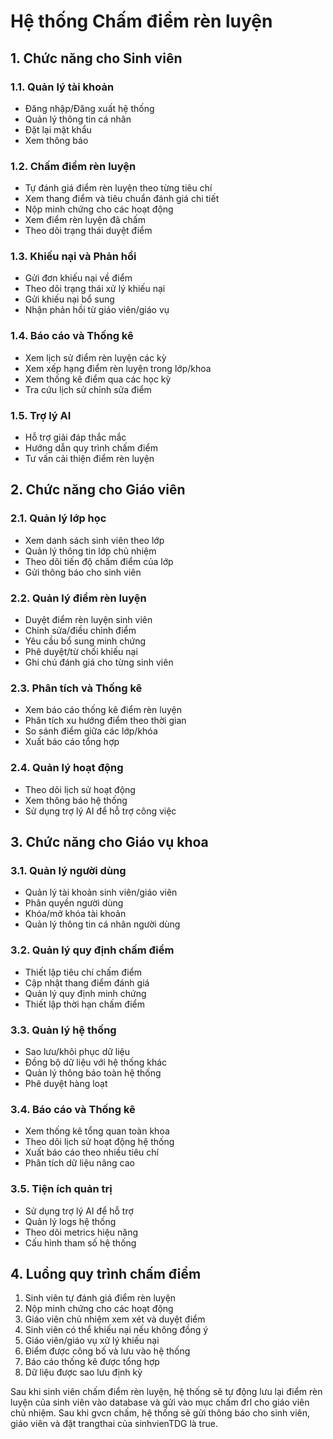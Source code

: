 # Hệ thống Chấm điểm rèn luyện

## 1. Chức năng cho Sinh viên

### 1.1. Quản lý tài khoản
- Đăng nhập/Đăng xuất hệ thống
- Quản lý thông tin cá nhân
- Đặt lại mật khẩu
- Xem thông báo

### 1.2. Chấm điểm rèn luyện
- Tự đánh giá điểm rèn luyện theo từng tiêu chí
- Xem thang điểm và tiêu chuẩn đánh giá chi tiết
- Nộp minh chứng cho các hoạt động
- Xem điểm rèn luyện đã chấm
- Theo dõi trạng thái duyệt điểm

### 1.3. Khiếu nại và Phản hồi
- Gửi đơn khiếu nại về điểm
- Theo dõi trạng thái xử lý khiếu nại
- Gửi khiếu nại bổ sung
- Nhận phản hồi từ giáo viên/giáo vụ

### 1.4. Báo cáo và Thống kê
- Xem lịch sử điểm rèn luyện các kỳ
- Xem xếp hạng điểm rèn luyện trong lớp/khoa
- Xem thống kê điểm qua các học kỳ
- Tra cứu lịch sử chỉnh sửa điểm

### 1.5. Trợ lý AI
- Hỗ trợ giải đáp thắc mắc
- Hướng dẫn quy trình chấm điểm
- Tư vấn cải thiện điểm rèn luyện

## 2. Chức năng cho Giáo viên

### 2.1. Quản lý lớp học
- Xem danh sách sinh viên theo lớp
- Quản lý thông tin lớp chủ nhiệm
- Theo dõi tiến độ chấm điểm của lớp
- Gửi thông báo cho sinh viên

### 2.2. Quản lý điểm rèn luyện
- Duyệt điểm rèn luyện sinh viên
- Chỉnh sửa/điều chỉnh điểm 
- Yêu cầu bổ sung minh chứng
- Phê duyệt/từ chối khiếu nại
- Ghi chú đánh giá cho từng sinh viên

### 2.3. Phân tích và Thống kê
- Xem báo cáo thống kê điểm rèn luyện
- Phân tích xu hướng điểm theo thời gian
- So sánh điểm giữa các lớp/khóa
- Xuất báo cáo tổng hợp

### 2.4. Quản lý hoạt động
- Theo dõi lịch sử hoạt động
- Xem thông báo hệ thống
- Sử dụng trợ lý AI để hỗ trợ công việc

## 3. Chức năng cho Giáo vụ khoa

### 3.1. Quản lý người dùng
- Quản lý tài khoản sinh viên/giáo viên
- Phân quyền người dùng
- Khóa/mở khóa tài khoản
- Quản lý thông tin cá nhân người dùng

### 3.2. Quản lý quy định chấm điểm
- Thiết lập tiêu chí chấm điểm
- Cập nhật thang điểm đánh giá
- Quản lý quy định minh chứng
- Thiết lập thời hạn chấm điểm

### 3.3. Quản lý hệ thống
- Sao lưu/khôi phục dữ liệu
- Đồng bộ dữ liệu với hệ thống khác 
- Quản lý thông báo toàn hệ thống
- Phê duyệt hàng loạt

### 3.4. Báo cáo và Thống kê
- Xem thống kê tổng quan toàn khoa
- Theo dõi lịch sử hoạt động hệ thống
- Xuất báo cáo theo nhiều tiêu chí
- Phân tích dữ liệu nâng cao

### 3.5. Tiện ích quản trị
- Sử dụng trợ lý AI để hỗ trợ
- Quản lý logs hệ thống
- Theo dõi metrics hiệu năng
- Cấu hình tham số hệ thống

## 4. Luồng quy trình chấm điểm

1. Sinh viên tự đánh giá điểm rèn luyện
2. Nộp minh chứng cho các hoạt động
3. Giáo viên chủ nhiệm xem xét và duyệt điểm
4. Sinh viên có thể khiếu nại nếu không đồng ý
5. Giáo viên/giáo vụ xử lý khiếu nại
6. Điểm được công bố và lưu vào hệ thống
7. Báo cáo thống kê được tổng hợp
8. Dữ liệu được sao lưu định kỳ


Sau khi sinh viên chấm điểm rèn luyện, hệ thống sẽ tự động lưu lại điểm rèn luyện của sinh viên vào database và gửi vào mục chấm đrl cho giáo viên chủ nhiệm. Sau khi gvcn chấm, hệ thống sẽ gửi thông báo cho sinh viên, giáo viên và đặt trangthai của sinhvienTDG là true.